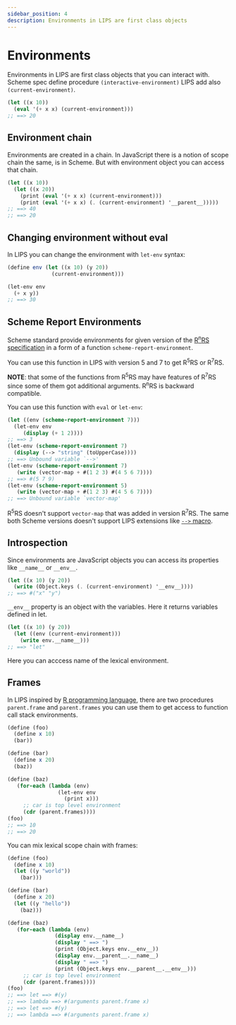 ```yaml
---
sidebar_position: 4
description: Environments in LIPS are first class objects
---
```


# Environments

Environments in LIPS are first class objects that you can interact with.
Scheme spec define procedure `(interactive-environment)` LIPS add also `(current-environment)`.


```scheme
(let ((x 10))
  (eval '(+ x x) (current-environment)))
;; ==> 20
```

## Environment chain

Environments are created in a chain. In JavaScript there is a notion of scope chain the same,
is in Scheme. But with environment object you can access that chain.

```scheme
(let ((x 10))
  (let ((x 20))
    (print (eval '(+ x x) (current-environment)))
    (print (eval '(+ x x) (. (current-environment) '__parent__)))))
;; ==> 40
;; ==> 20
```

## Changing environment without eval

In LIPS you can change the environment with `let-env` syntax:

```scheme
(define env (let ((x 10) (y 20))
              (current-environment)))

(let-env env
  (+ x y))
;; ==> 30
```

## Scheme Report Environments
Scheme standard provide environments for given version of the [R<sup>n</sup>RS
specification](/docs/scheme-intro/what-is-lisp#standards) in a form of a function
`scheme-report-environment`.

You can use this function in LIPS with version 5 and 7 to get R<sup>5</sup>RS or R<sup>7</sup>RS.

**NOTE**: that some of the functions from R<sup>5</sup>RS may have features of R<sup>7</sup>RS since
some of them got additional arguments. R<sup>n</sup>RS is backward compatible.

You can use this function with `eval` or `let-env`:

```scheme
(let ((env (scheme-report-environment 7)))
  (let-env env
     (display (+ 1 2))))
;; ==> 3
(let-env (scheme-report-environment 7)
  (display (--> "string" (toUpperCase))))
;; ==> Unbound variable `-->'
(let-env (scheme-report-environment 7)
   (write (vector-map + #(1 2 3) #(4 5 6 7))))
;; ==> #(5 7 9)
(let-env (scheme-report-environment 5)
   (write (vector-map + #(1 2 3) #(4 5 6 7))))
;; ==> Unbound variable `vector-map'
```

R<sup>5</sup>RS doesn't support `vector-map` that was added in version R<sup>7</sup>RS. The same
both Scheme versions doesn't support LIPS extensions like [`-->`
macro](/docs/lips/intro#helper-macros-and-functions).

## Introspection

Since environments are JavaScript objects you can access its properties like `__name__` or `__env__`.

```scheme
(let ((x 10) (y 20))
  (write (Object.keys (. (current-environment) '__env__))))
;; ==> #("x" "y")
```

`__env__` property is an object with the variables. Here it returns variables defined in let.

```scheme
(let ((x 10) (y 20))
  (let ((env (current-environment)))
    (write env.__name__)))
;; ==> "let"
```

Here you can acccess name of the lexical environment.

## Frames

In LIPS inspired by [R programming language](http://adv-r.had.co.nz/Environments.html), there are
two procedures `parent.frame` and `parent.frames` you can use them to get access to function
call stack environments.

```scheme
(define (foo)
  (define x 10)
  (bar))

(define (bar)
  (define x 20)
  (baz))

(define (baz)
   (for-each (lambda (env)
                (let-env env
                  (print x)))
     ;; car is top level environment
     (cdr (parent.frames))))
(foo)
;; ==> 10
;; ==> 20
```

You can mix lexical scope chain with frames:

```scheme
(define (foo)
  (define x 10)
  (let ((y "world"))
    (bar)))

(define (bar)
  (define x 20)
  (let ((y "hello"))
    (baz)))

(define (baz)
   (for-each (lambda (env)
               (display env.__name__)
               (display " ==> ")
               (print (Object.keys env.__env__))
               (display env.__parent__.__name__)
               (display " ==> ")
               (print (Object.keys env.__parent__.__env__)))
     ;; car is top level environment
     (cdr (parent.frames))))
(foo)
;; ==> let ==> #(y)
;; ==> lambda ==> #(arguments parent.frame x)
;; ==> let ==> #(y)
;; ==> lambda ==> #(arguments parent.frame x)
```

